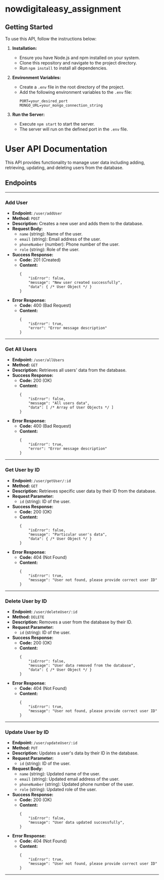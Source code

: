 # nowdigitaleasy_assignment

## Getting Started

To use this API, follow the instructions below:

1. **Installation:**
   - Ensure you have Node.js and npm installed on your system.
   - Clone this repository and navigate to the project directory.
   - Run `npm install` to install all dependencies.

2. **Environment Variables:**
   - Create a `.env` file in the root directory of the project.
   - Add the following environment variables to the `.env` file:
     ```
     PORT=your_desired_port
     MONGO_URL=your_mongo_connection_string
     ```
3. **Run the Server:**
   - Execute `npm start` to start the server.
   - The server will run on the defined port in the `.env` file.

# User API Documentation

This API provides functionality to manage user data including adding, retrieving, updating, and deleting users from the database.

## Endpoints

---

### Add User
- **Endpoint:** `/user/addUser`
- **Method:** `POST`
- **Description:** Creates a new user and adds them to the database.
- **Request Body:**
    - `name` (string): Name of the user.
    - `email` (string): Email address of the user.
    - `phoneNumber` (number): Phone number of the user.
    - `role` (string): Role of the user.
- **Success Response:**
    - **Code:** 201 (Created)
    - **Content:** 
        ```
        {
            "isError": false,
            "message": "New user created successfully",
            "data": { /* User Object */ }
        }
        ```
- **Error Response:**
    - **Code:** 400 (Bad Request)
    - **Content:** 
        ```
        {
            "isError": true,
            "error": "Error message description"
        }
        ```

---

### Get All Users
- **Endpoint:** `/user/allUsers`
- **Method:** `GET`
- **Description:** Retrieves all users' data from the database.
- **Success Response:**
    - **Code:** 200 (OK)
    - **Content:** 
        ```
        {
            "isError": false,
            "message": "All users data",
            "data": [ /* Array of User Objects */ ]
        }
        ```
- **Error Response:**
    - **Code:** 400 (Bad Request)
    - **Content:** 
        ```
        {
            "isError": true,
            "error": "Error message description"
        }
        ```

---

### Get User by ID
- **Endpoint:** `/user/getUser/:id`
- **Method:** `GET`
- **Description:** Retrieves specific user data by their ID from the database.
- **Request Parameter:**
    - `id` (string): ID of the user.
- **Success Response:**
    - **Code:** 200 (OK)
    - **Content:** 
        ```
        {
            "isError": false,
            "message": "Particular user's data",
            "data": { /* User Object */ }
        }
        ```
- **Error Response:**
    - **Code:** 404 (Not Found)
    - **Content:** 
        ```
        {
            "isError": true,
            "message": "User not found, please provide correct user ID"
        }
        ```

---

### Delete User by ID
- **Endpoint:** `/user/deleteUser/:id`
- **Method:** `DELETE`
- **Description:** Removes a user from the database by their ID.
- **Request Parameter:**
    - `id` (string): ID of the user.
- **Success Response:**
    - **Code:** 200 (OK)
    - **Content:** 
        ```
        {
            "isError": false,
            "message": "User data removed from the database",
            "data": { /* User Object */ }
        }
        ```
- **Error Response:**
    - **Code:** 404 (Not Found)
    - **Content:** 
        ```
        {
            "isError": true,
            "message": "User not found, please provide correct user ID"
        }
        ```

---

### Update User by ID
- **Endpoint:** `/user/updateUser/:id`
- **Method:** `PUT`
- **Description:** Updates a user's data by their ID in the database.
- **Request Parameter:**
    - `id` (string): ID of the user.
- **Request Body:**
    - `name` (string): Updated name of the user.
    - `email` (string): Updated email address of the user.
    - `phoneNumber` (string): Updated phone number of the user.
    - `role` (string): Updated role of the user.
- **Success Response:**
    - **Code:** 200 (OK)
    - **Content:** 
        ```
        {
            "isError": false,
            "message": "User data updated successfully",
        }
        ```
- **Error Response:**
    - **Code:** 404 (Not Found)
    - **Content:** 
        ```
        {
            "isError": true,
            "message": "User not found, please provide correct user ID"
        }
        ```

---

